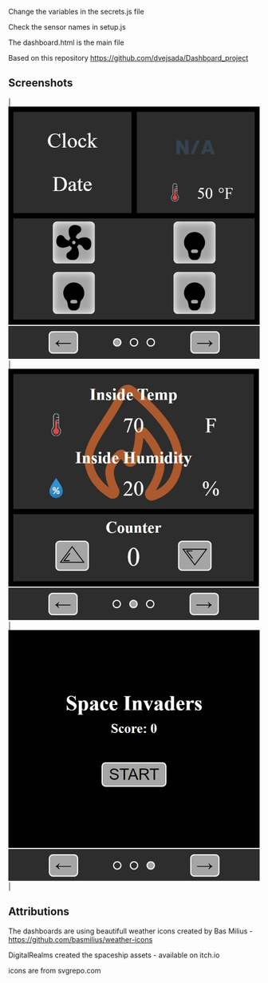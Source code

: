 Change the variables in the secrets.js file

Check the sensor names in setup.js

The dashboard.html is the main file

Based on this repository https://github.com/dvejsada/Dashboard_project

## Screenshots

| ![Screenshot](page_one.png?raw=false "Page One")
| ![Screenshot](page_two.png?raw=false "Page Two")
| ![Screenshot](page_three.png?raw=false "Page Three") |

## Attributions

The dashboards are using beautifull weather icons created by Bas Milius - https://github.com/basmilius/weather-icons

DigitalRealms created the spaceship assets - available on itch.io

icons are from svgrepo.com
